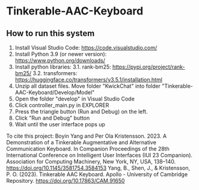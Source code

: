 # Tinkerable-AAC-Keyboard
## How to run this system
1. Install Visual Studio Code: https://code.visualstudio.com/ 
2. Install Python 3.9 (or newer version): https://www.python.org/downloads/ 
3. Install python libraries: 
3.1. rank-bm25: https://pypi.org/project/rank-bm25/ 
3.2. transformers: https://huggingface.co/transformers/v3.5.1/installation.html 
4. Unzip all dataset files. Move folder "KwickChat" into folder "Tinkerable-AAC-Keyboard/Develop/Model" 
5. Open the folder "develop" in Visual Studio Code 
6. Click controller_main.py in EXPLORER 
7. Press the triangle button (Run and Debug) on the left. 
8. Click "Run and Debug" button 
9. Wait until the user interface pops up

To cite this project: 
Boyin Yang and Per Ola Kristensson. 2023. A Demonstration of a Tinkerable Augmentative and Alternative Communication Keyboard. In Companion Proceedings of the 28th International Conference on Intelligent User Interfaces (IUI 23 Companion). Association for Computing Machinery, New York, NY, USA, 138–140. https://doi.org/10.1145/3581754.3584153
Yang, B., Shen, J., & Kristensson, P. O. (2023). Tinkerable AAC Keyboard. Apollo - University of Cambridge Repository. https://doi.org/10.17863/CAM.91650

